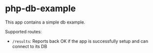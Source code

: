 # php-db-example

This app contains a simple db example.

Supported routes:

- `/results`:
  Reports back OK if the app is successfully setup and can connect to its DB
